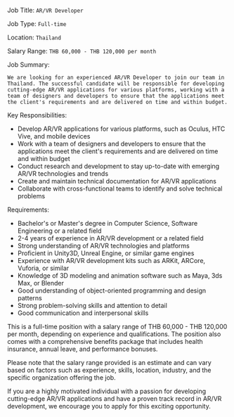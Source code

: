Job Title: `AR/VR Developer`

Job Type: `Full-time`

Location: `Thailand`

Salary Range: `THB 60,000 - THB 120,000 per month`

Job Summary:

`We are looking for an experienced AR/VR Developer to join our team in Thailand. The successful candidate will be responsible for developing cutting-edge AR/VR applications for various platforms, working with a team of designers and developers to ensure that the applications meet the client's requirements and are delivered on time and within budget.`

Key Responsibilities:

* Develop AR/VR applications for various platforms, such as Oculus, HTC Vive, and mobile devices
* Work with a team of designers and developers to ensure that the applications meet the client's requirements and are delivered on time and within budget
* Conduct research and development to stay up-to-date with emerging AR/VR technologies and trends
* Create and maintain technical documentation for AR/VR applications
* Collaborate with cross-functional teams to identify and solve technical problems

Requirements:

* Bachelor's or Master's degree in Computer Science, Software Engineering or a related field
* 2-4 years of experience in AR/VR development or a related field
* Strong understanding of AR/VR technologies and platforms
* Proficient in Unity3D, Unreal Engine, or similar game engines
* Experience with AR/VR development kits such as ARKit, ARCore, Vuforia, or similar
* Knowledge of 3D modeling and animation software such as Maya, 3ds Max, or Blender
* Good understanding of object-oriented programming and design patterns
* Strong problem-solving skills and attention to detail
* Good communication and interpersonal skills

This is a full-time position with a salary range of THB 60,000 - THB 120,000 per month, depending on experience and qualifications. The position also comes with a comprehensive benefits package that includes health insurance, annual leave, and performance bonuses.

Please note that the salary range provided is an estimate and can vary based on factors such as experience, skills, location, industry, and the specific organization offering the job.

If you are a highly motivated individual with a passion for developing cutting-edge AR/VR applications and have a proven track record in AR/VR development, we encourage you to apply for this exciting opportunity.